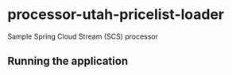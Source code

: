 # processor-utah-pricelist-loader

Sample Spring Cloud Stream (SCS) processor 

## Running the application

